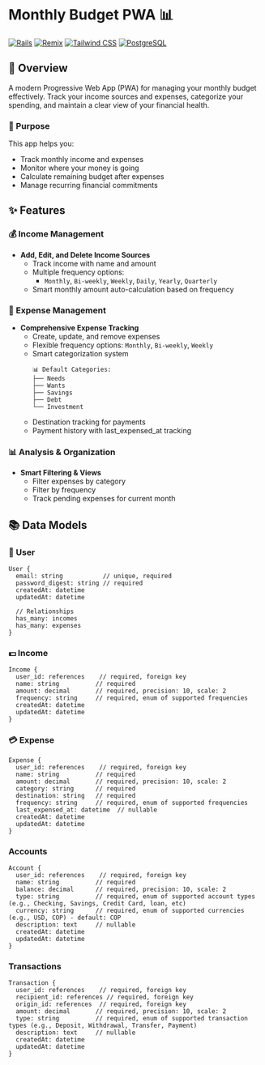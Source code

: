# Monthly Budget PWA 📊

[![Rails](https://img.shields.io/badge/Rails-8.x-blue.svg)](https://rubyonrails.org/)
[![Remix](https://img.shields.io/badge/Remix-1.x-blue.svg)](https://remix.run/)
[![Tailwind CSS](https://img.shields.io/badge/Tailwind-3.x-38B2AC.svg)](https://tailwindcss.com/)
[![PostgreSQL](https://img.shields.io/badge/PostgreSQL-13.x-336791.svg)](https://www.postgresql.org/)

## 📝 Overview

A modern Progressive Web App (PWA) for managing your monthly budget effectively. Track your income sources and expenses, categorize your spending, and maintain a clear view of your financial health.

### 🎯 Purpose

This app helps you:

- Track monthly income and expenses
- Monitor where your money is going
- Calculate remaining budget after expenses
- Manage recurring financial commitments

## ✨ Features

### 💰 Income Management

- **Add, Edit, and Delete Income Sources**
  - Track income with name and amount
  - Multiple frequency options:
    - `Monthly`, `Bi-weekly`, `Weekly`, `Daily`, `Yearly`, `Quarterly`
  - Smart monthly amount auto-calculation based on frequency

### 💸 Expense Management

- **Comprehensive Expense Tracking**
  - Create, update, and remove expenses
  - Flexible frequency options:
    `Monthly`, `Bi-weekly`, `Weekly`
  - Smart categorization system
    ```
    📊 Default Categories:
    ├── Needs
    ├── Wants
    ├── Savings
    ├── Debt
    └── Investment
    ```
  - Destination tracking for payments
  - Payment history with last_expensed_at tracking

### 📊 Analysis & Organization

- **Smart Filtering & Views**
  - Filter expenses by category
  - Filter by frequency
  - Track pending expenses for current month

## 📚 Data Models

### 👤 User

```
User {
  email: string           // unique, required
  password_digest: string // required
  createdAt: datetime
  updatedAt: datetime

  // Relationships
  has_many: incomes
  has_many: expenses
}
```

### 💵 Income

```
Income {
  user_id: references    // required, foreign key
  name: string          // required
  amount: decimal       // required, precision: 10, scale: 2
  frequency: string     // required, enum of supported frequencies
  createdAt: datetime
  updatedAt: datetime
}
```

### 💳 Expense

```
Expense {
  user_id: references    // required, foreign key
  name: string          // required
  amount: decimal       // required, precision: 10, scale: 2
  category: string      // required
  destination: string   // required
  frequency: string     // required, enum of supported frequencies
  last_expensed_at: datetime  // nullable
  createdAt: datetime
  updatedAt: datetime
}
```

### Accounts

```
Account {
  user_id: references    // required, foreign key
  name: string          // required
  balance: decimal      // required, precision: 10, scale: 2
  type: string          // required, enum of supported account types (e.g., Checking, Savings, Credit Card, loan, etc)
  currency: string      // required, enum of supported currencies (e.g., USD, COP) - default: COP
  description: text     // nullable
  createdAt: datetime
  updatedAt: datetime
}
```

### Transactions

```
Transaction {
  user_id: references    // required, foreign key
  recipient_id: references // required, foreign key
  origin_id: references  // required, foreign key
  amount: decimal       // required, precision: 10, scale: 2
  type: string          // required, enum of supported transaction types (e.g., Deposit, Withdrawal, Transfer, Payment)
  description: text     // nullable
  createdAt: datetime
  updatedAt: datetime
}
```
